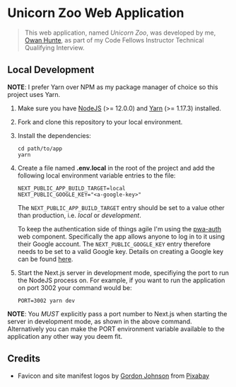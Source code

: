 # Unicorn Zoo Web Application

> This web application, named _Unicorn Zoo_, was developed by me, [Owan Hunte](https://owanhunte.com), as part of my Code Fellows Instructor Technical Qualifying Interview.

## Local Development

**NOTE**: I prefer Yarn over NPM as my package manager of choice so this project uses Yarn.

1. Make sure you have [NodeJS](https://nodejs.org) (>= 12.0.0) and [Yarn](https://yarnpkg.com/en) (>= 1.17.3) installed.
2. Fork and clone this repository to your local environment.
3. Install the dependencies:

   ```
   cd path/to/app
   yarn
   ```

4. Create a file named **.env.local** in the root of the project and add the following local environment variable entries to the file:

   ```
   NEXT_PUBLIC_APP_BUILD_TARGET=local
   NEXT_PUBLIC_GOOGLE_KEY="<a-google-key>"
   ```

   The `NEXT_PUBLIC_APP_BUILD_TARGET` entry should be set to a value other than production, i.e. _local_ or _development_.

   To keep the authentication side of things agile I'm using the [pwa-auth](https://github.com/pwa-builder/pwa-auth) web component. Specifically the app allows anyone to log in to it using their Google account. The `NEXT_PUBLIC_GOOGLE_KEY` entry therefore needs to be set to a valid Google key. Details on creating a Google key can be found [here](https://github.com/pwa-builder/pwa-auth/blob/master/creating-google-key.md).

5. Start the Next.js server in development mode, specifiying the port to run the NodeJS process on. For example, if you want to run the application on port 3002 your command would be:

   ```
   PORT=3002 yarn dev
   ```

**NOTE**: You _MUST_ explicitly pass a port number to Next.js when starting the server in development mode, as shown in the above command. Alternatively you can make the PORT environment variable available to the application any other way you deem fit.

## Credits

- Favicon and site manifest logos by [Gordon Johnson](https://pixabay.com/users/GDJ-1086657/?utm_source=link-attribution&utm_medium=referral&utm_campaign=image&utm_content=5184453) from [Pixabay](https://pixabay.com/?utm_source=link-attribution&utm_medium=referral&utm_campaign=image&utm_content=5184453)
